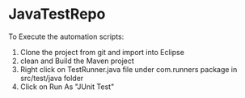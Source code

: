 # JavaTestRepo
To Execute the automation scripts:

1. Clone the project from git and import into Eclipse
2. clean and Build the Maven project
3. Right click on TestRunner.java file under com.runners package in src/test/java folder
4. Click on Run As "JUnit Test"

